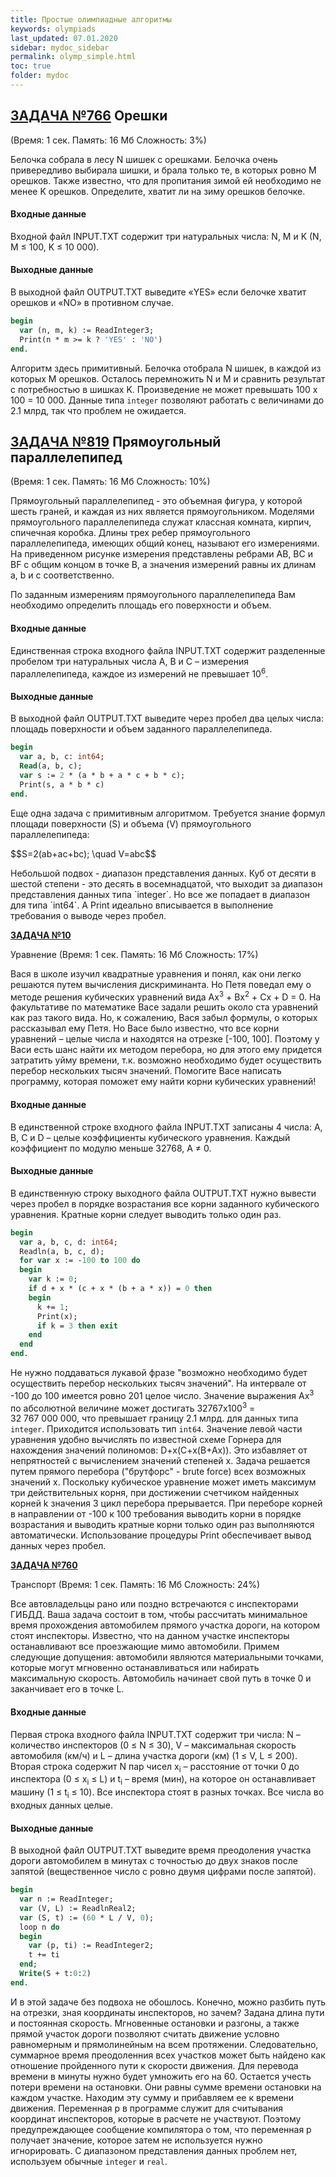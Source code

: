 ```yaml
---
title: Простые олимпиадные алгоритмы
keywords: olympiads
last_updated: 07.01.2020
sidebar: mydoc_sidebar
permalink: olymp_simple.html
toc: true
folder: mydoc
---
```


<script src="//i.upmath.me/latex.js"></script> 

## [**ЗАДАЧА №766**](https://acmp.ru/index.asp?main=task&id_task=766) Орешки
(Время: 1 сек. Память: 16 Мб Сложность: 3%)

Белочка собрала в лесу N шишек c орешками. Белочка очень привередливо выбирала шишки, и брала только те, в которых ровно M орешков. Также известно, что для пропитания зимой ей необходимо не менее K орешков. Определите, хватит ли на зиму орешков белочке.

#### Входные данные
Входной файл INPUT.TXT содержит три натуральных числа: N, M и K (N, M ≤ 100, K ≤ 10 000).

#### Выходные данные
В выходной файл OUTPUT.TXT выведите «YES» если белочке хватит орешков и «NO» в противном случае.

```pascal
begin
  var (n, m, k) := ReadInteger3;
  Print(n * m >= k ? 'YES' : 'NO') 
end.
```

Алгоритм здесь примитивный. Белочка отобрала N шишек, в каждой из которых М орешков. Осталось перемножить N и M и сравнить результат с потребностью в шишках K. Произведение не может превышать 100 х 100 = 10 000. Данные типа `integer` позволяют работать с величинами до 2.1 млрд, так что проблем не ожидается.

## [**ЗАДАЧА №819**](https://acmp.ru/index.asp?main=task&id_task=819) Прямоугольный параллелепипед
(Время: 1 сек. Память: 16 Мб Сложность: 10%)

Прямоугольный параллелепипед - это объемная фигура, у которой шесть граней, и каждая из них является прямоугольником. Моделями прямоугольного параллелепипеда служат классная комната, кирпич, спичечная коробка. Длины трех ребер прямоугольного параллелепипеда, имеющих общий конец, называют его измерениями. На приведенном рисунке измерения представлены ребрами AB, BC и BF с общим концом в точке B, а значения измерений равны их длинам a, b и c соответственно.

По заданным измерениям прямоугольного параллелепипеда Вам необходимо определить площадь его поверхности и объем.
#### Входные данные
Единственная строка входного файла INPUT.TXT содержит разделенные пробелом три натуральных числа A, B и С – измерения параллелепипеда, каждое из измерений не превышает 10<sup>6</sup>.

#### Выходные данные
В выходной файл OUTPUT.TXT выведите через пробел два целых числа: площадь поверхности и объем заданного параллелепипеда.

```pascal
begin
  var a, b, c: int64;
  Read(a, b, c);
  var s := 2 * (a * b + a * c + b * c);
  Print(s, a * b * c)
end.
```

Еще одна задача с примитивным алгоритмом. Требуется знание формул площади поверхности (S) и объема (V) прямоугольного параллелепипеда:
<p>$$S=2(ab+ac+bc); \quad V=abc$$</p>
Небольшой подвох - диапазон представления данных. Куб от десяти в шестой степени - это десять в восемнадцатой, что выходит за диапазон представления данных типа `integer`. Но все же попадает в диапазон для типа `int64`. А Print идеально вписывается в выполнение требования о выводе через пробел.

[**ЗАДАЧА №10**](https://acmp.ru/index.asp?main=task&id_task=10) 		
	
Уравнение
(Время: 1 сек. Память: 16 Мб Сложность: 17%)

Вася в школе изучил квадратные уравнения и понял, как они легко решаются путем вычисления дискриминанта. Но Петя поведал ему о методе решения кубических уравнений вида Ax<sup>3</sup> + Bx<sup>2</sup> + Cx + D = 0. На факультативе по математике Васе задали решить около ста уравнений как раз такого вида. Но, к сожалению, Вася забыл формулы, о которых рассказывал ему Петя. Но Васе было известно, что все корни уравнений – целые числа и находятся на отрезке \[-100, 100]. Поэтому у Васи есть шанс найти их методом перебора, но для этого ему придется затратить уйму времени, т.к. возможно необходимо будет осуществить перебор нескольких тысяч значений. Помогите Васе написать программу, которая поможет ему найти корни кубических уравнений!
#### Входные данные
В единственной строке входного файла INPUT.TXT записаны 4 числа: A, B, C и D – целые коэффициенты кубического уравнения. Каждый коэффициент по модулю меньше 32768, A ≠ 0.

#### Выходные данные
В единственную строку выходного файла OUTPUT.TXT нужно вывести через пробел в порядке возрастания все корни заданного кубического уравнения. Кратные корни следует выводить только один раз.

```pascal
begin
  var a, b, c, d: int64;
  Readln(a, b, c, d);
  for var x := -100 to 100 do
  begin 
    var k := 0;
    if d + x * (c + x * (b + a * x)) = 0 then
    begin
      k += 1;
      Print(x);
      if k = 3 then exit
    end
  end 
end.
```

Не нужно поддаваться лукавой фразе "возможно необходимо будет осуществить перебор нескольких тысяч значений". На интервале от -100 до 100 имеется ровно 201 целое число. Значение выражения Ax<sup>3</sup> по абсолютной величине может достигать 32767х100<sup>3</sup> = 32 767 000 000, что превышает границу 2.1 млрд. для данных типа `integer`. Приходится использовать тип `int64`. Значение левой части уравнения удобно вычислять по известной схеме Горнера для нахождения значений полиномов: D+x(C+x(B+Ax)). Это избавляет от непрятностей с вычислением значений степеней х.
Задача решается путем прямого перебора ("брутфорс" - brute force) всех возможных значений х. Поскольку кубическое уравнение может иметь максимум три действительных корня, при достижении счетчиком найденных корней k значения 3 цикл перебора прерывается. При переборе корней в направлении от -100 к 100 требования выводить корни в порядке возрастания и выводить кратные корни только один раз выполняются автоматически. Использование процедуры Print обеспечивает вывод данных через пробел.

[**ЗАДАЧА №760**](https://acmp.ru/index.asp?main=task&id_task=760) 		
	
Транспорт
(Время: 1 сек. Память: 16 Мб Сложность: 24%)

Все автовладельцы рано или поздно встречаются с инспекторами ГИБДД. Ваша задача состоит в том, чтобы рассчитать минимальное время прохождения автомобилем прямого участка дороги, на котором стоят инспекторы. Известно, что на данном участке инспекторы останавливают все проезжающие мимо автомобили. Примем следующие допущения: автомобили являются материальными точками, которые могут мгновенно останавливаться или набирать максимальную скорость. Автомобиль начинает свой путь в точке 0 и заканчивает его в точке L.
#### Входные данные
Первая строка входного файла INPUT.TXT содержит три числа: N – количество инспекторов (0 ≤ N ≤ 30), V – максимальная скорость автомобиля (км/ч) и L – длина участка дороги (км) (1 ≤ V, L ≤ 200). Вторая строка содержит N пар чисел x<sub>i</sub> – расстояние от точки 0 до инспектора (0 ≤ x<sub>i</sub> ≤ L) и t<sub>i</sub> – время (мин), на которое он останавливает машину (1 ≤ t<sub>i</sub> ≤ 10). Все инспектора стоят в разных точках. Все числа во входных данных целые.
#### Выходные данные
В выходной файл OUTPUT.TXT выведите время преодоления участка дороги автомобилем в минутах с точностью до двух знаков после запятой (вещественное число с ровно двумя цифрами после запятой).

```pascal
begin
  var n := ReadInteger;
  var (V, L) := ReadlnReal2;
  var (S, t) := (60 * L / V, 0);
  loop n do
  begin
    var (p, ti) := ReadInteger2;  
    t += ti
  end;
  Write(S + t:0:2)
end.
```

И в этой задаче без подвоха не обошлось. Конечно, можно разбить путь на отрезки, зная координаты инспекторов, но зачем? Задана длина пути и постоянная скорость. Мгновенные остановки и разгоны, а также прямой участок дороги позволяют считать движение условно равномерным и прямолинейным на всем протяжении. Следовательно, суммарное время преодоленния всех участков может быть найдено как отношение пройденного пути к скорости движения. Для перевода времени в минуты нужно будет умножить его на 60. Остается учесть потери времени на остановки. Они равны сумме времени остановки на каждом участке. Находим эту сумму и прибавляем ее к времени движения. Переменная p в программе служит для считывания координат инспекторов, которые в расчете не участвуют. Поэтому предупреждающее сообщение компилятора о том, что переменная р получает значение, которое затем не используется нужно игнорировать. С диапазоном представления данных проблем нет, используем обычные `integer` и `real`.
